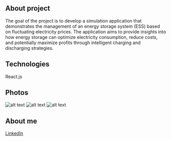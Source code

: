 ## About project

The goal of the project is to develop a simulation application that demonstrates the management of an energy storage system (ESS) based on fluctuating electricity prices. The application aims to provide insights into how energy storage can optimize electricity consumption, reduce costs, and potentially maximize profits through intelligent charging and discharging strategies.

## Technologies

React.js

## Photos

![alt text](https://github.com/tomvestido/Energy-Storage-Management-System-ESMS/blob/main/EnergyPricesManagement/photos/dark-mode.PNG)
![alt text](https://github.com/tomvestido/Energy-Storage-Management-System-ESMS/blob/main/EnergyPricesManagement/photos/light-mode.PNG)
![alt text](https://github.com/tomvestido/Energy-Storage-Management-System-ESMS/blob/main/EnergyPricesManagement/photos/edit-mode.PNG)

## About me

[LinkedIn](https://www.linkedin.com/in/tomasz-kiecka/)
